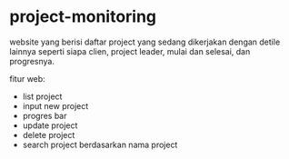 # project-monitoring

website yang berisi daftar project yang sedang dikerjakan dengan detile lainnya seperti siapa clien, project leader, mulai dan selesai, dan progresnya.

fitur web:
- list project
- input new project
- progres bar
- update project
- delete project
- search project berdasarkan nama project
